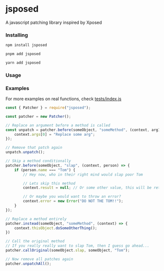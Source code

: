 # jsposed

A javascript patching library inspired by Xposed

### Installing

```sh
npm install jsposed

pnpm add jsposed

yarn add jsposed
```

### Usage

### Examples

For more examples on real functions, check [tests/index.js](tests/index.js)

```js
const { Patcher } = require("jsposed");

const patcher = new Patcher();

// Replace an argument before a method is called
const unpatch = patcher.before(someObject, "someMethod", (context, arg1) => {
    context.args[0] = "Replace some arg";
});

// Remove that patch again
unpatch.unpatch();

// Skip a method conditionally
patcher.before(someObject, "slap", (context, person) => {
    if (person.name === "Tom") {
        // Hey now, who in their right mind would slap poor Tom

        // Lets skip this method
        context.result = null; // Or some other value, this will be returned to the caller

        // Or maybe you would want to throw an error?
        context.error = new Error("DO NOT THE TOM!!");
    }
});

// Replace a method entirely
patcher.instead(someObject, "someMethod", (context) => {
    context.thisObject.doSomeOtherThing();
})

// Call the original method
// If you really really want to slap Tom, then I guess go ahead...
patcher.callOriginal(someObject.slap, someObject, "Tom");

// Now remove all patches again
patcher.unpatchAll();
```
